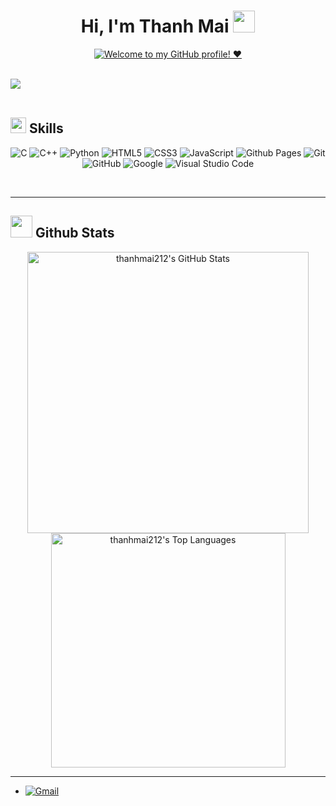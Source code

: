 <h1 align="center"><b>Hi, I'm Thanh Mai </b><img src="https://media.giphy.com/media/hvRJCLFzcasrR4ia7z/giphy.gif" width="35"></h1>
<p align="center">
<a href="https://github.com/DenverCoder1/readme-typing-svg">
  <img src="https://readme-typing-svg.herokuapp.com?font=Time+New+Roman&color=cyan&size=25&center=true&vCenter=true&width=600&height=100&lines=Welcome+to+my+GitHub+profile!+%E2%9D%A4%EF%B8%8F" alt="Welcome to my GitHub profile! ❤️" />
</a>
</p>

<br>
<img src="https://user-images.githubusercontent.com/73097560/115834477-dbab4500-a447-11eb-908a-139a6edaec5c.gif"><br><br>

## <img src="https://media2.giphy.com/media/QssGEmpkyEOhBCb7e1/giphy.gif?cid=ecf05e47a0n3gi1bfqntqmob8g9aid1oyj2wr3ds3mg700bl&rid=giphy.gif" width="25"> Skills

<p align="center">
  <img src="https://img.shields.io/badge/C%20-%232370ED.svg?style=for-the-badge&logo=c&logoColor=white" alt="C" />
  <img src="https://img.shields.io/badge/C++%20-%2300599C.svg?style=for-the-badge&logo=c%2B%2B&logoColor=white" alt="C++" />
  <img src="https://img.shields.io/badge/Python%20-%2314354C.svg?style=for-the-badge&logo=python&logoColor=white" alt="Python" />
  <img src="https://img.shields.io/badge/HTML5%20-%23E34F26.svg?style=for-the-badge&logo=html5&logoColor=white" alt="HTML5" />
  <img src="https://img.shields.io/badge/CSS%20-%231572B6.svg?style=for-the-badge&logo=css3&logoColor=white" alt="CSS3" />
  <img src="https://img.shields.io/badge/JavaScript%20-%23F7DF1E.svg?style=for-the-badge&logo=javascript&logoColor=black" alt="JavaScript" />
  <img src="https://img.shields.io/badge/GitHub%20Pages-%23327FC7.svg?style=for-the-badge&logo=github&logoColor=white" alt="Github Pages" />
  <img src="https://img.shields.io/badge/git-%23F05033.svg?style=for-the-badge&logo=git&logoColor=white" alt="Git" />
  <img src="https://img.shields.io/badge/github-%23121011.svg?style=for-the-badge&logo=github&logoColor=white" alt="GitHub" />
  <img src="https://img.shields.io/badge/google-%234285F4.svg?style=for-the-badge&logo=google&logoColor=white" alt="Google" />
  <img src="https://img.shields.io/badge/Visual%20Studio%20Code-0078d7.svg?style=for-the-badge&logo=visual-studio-code&logoColor=white" alt="Visual Studio Code" />
</p>

<br>

-----

## <img src="https://media.giphy.com/media/iY8CRBdQXODJSCERIr/giphy.gif" width="35"> Github Stats

<div align="center">
  <a href="https://github.com/thanhmai212/">
    <img src="https://github-readme-stats.vercel.app/api?username=thanhmai212&include_all_commits=true&count_private=true&show_icons=true&line_height=20&title_color=7A7ADB&icon_color=2234AE&text_color=D3D3D3&bg_color=0,000000,130F40" width="450" alt="thanhmai212's GitHub Stats" />
    <img src="https://github-readme-stats.vercel.app/api/top-langs?username=thanhmai212&show_icons=true&locale=en&layout=compact&line_height=20&title_color=7A7ADB&icon_color=2234AE&text_color=D3D3D3&bg_color=0,000000,130F40" width="375" alt="thanhmai212's Top Languages" />
  </a>
</div>

-----

<div align="left">
  <ul>
    <li>
      <a href="mailto:thanhmainguyen20120119@gmail.com" target="_blank">
        <img src="https://img.shields.io/badge/gmail:  thanhmai212-%23EA4335.svg?style=for-the-badge&logo=gmail&logoColor=white" alt="Gmail" style="margin-bottom: 5px;" />
      </a>
    </li>
  </ul>
</div>
<br>
